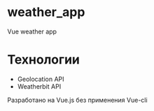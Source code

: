 # weather_app
Vue weather app

# Технологии
- Geolocation API
- Weatherbit API

Разработано на Vue.js без применения Vue-cli
